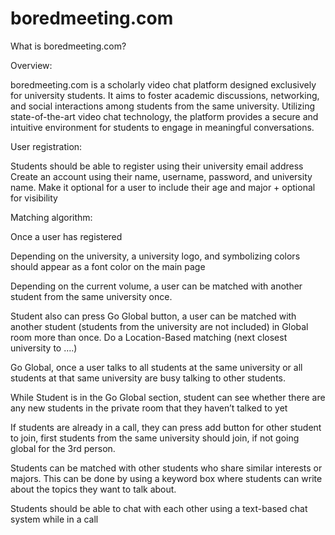 # boredmeeting.com


What is boredmeeting.com?

Overview:

boredmeeting.com is a scholarly video chat platform designed exclusively for university students. It aims to foster academic discussions, networking, and social interactions among students from the same university. Utilizing state-of-the-art video chat technology, the platform provides a secure and intuitive environment for students to engage in meaningful conversations.

User registration: 

Students should be able to register using their university email address
Create an account using their name, username, password, and university name.
Make it optional for a user to include their age and major + optional for visibility


Matching algorithm:

  Once a user has registered
  
  Depending on the university, a university logo, and symbolizing colors should appear as a font color on the main page
  
  Depending on the current volume, a user can be matched with another student from the same university once. 
  
  
  Student also can press Go Global button, a user can be matched with another student (students from the university are not included) in Global room more than once.
  Do a Location-Based matching (next closest university to ….) 
  
  Go Global, once a user talks to all students at the same university or all students at that same university are busy talking to other students. 
  
  While Student is in the Go Global section, student can see whether there are any new students in the private room that they haven’t talked to yet 
  
  If students are already in a call, they can press add button for other student to join, first students from the same university should join, if not going global for the 3rd person.
  
  Students can be matched with other students who share similar interests or majors. This can be done by using a keyword box where students can write about the topics they want to talk about.
  
  Students should be able to chat with each other using a text-based chat system while in a call
